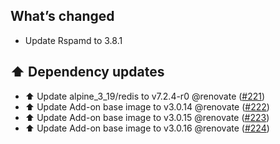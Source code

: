 ## What’s changed

- Update Rspamd to 3.8.1

## ⬆️ Dependency updates

- ⬆️ Update alpine_3_19/redis to v7.2.4-r0 @renovate ([#221](https://github.com/erik73/addon-mailfilter/pull/221))
- ⬆️ Update Add-on base image to v3.0.14 @renovate ([#222](https://github.com/erik73/addon-mailfilter/pull/222))
- ⬆️ Update Add-on base image to v3.0.15 @renovate ([#223](https://github.com/erik73/addon-mailfilter/pull/223))
- ⬆️ Update Add-on base image to v3.0.16 @renovate ([#224](https://github.com/erik73/addon-mailfilter/pull/224))
